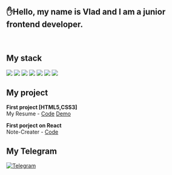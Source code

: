 
<!--
**factvlad/factvlad** is a ✨ _special_ ✨ repository because its `README.md` (this file) appears on your GitHub profile.

Here are some ideas to get you started:

- 🔭 I’m currently working on ...
- 🌱 I’m currently learning ...
- 👯 I’m looking to collaborate on ...
- 🤔 I’m looking for help with ...
- 💬 Ask me about ...
- 📫 How to reach me: ...
- 😄 Pronouns: ...
- ⚡ Fun fact: ...
-->

## ✋Hello, my name is Vlad and I am a junior frontend developer.

</br>

## My stack 

<img src="https://img.shields.io/badge/JavaScript-323330?style=for-the-badge&logo=javascript&logoColor=F7DF1E">   <img src="https://img.shields.io/badge/HTML5-E34F26?style=for-the-badge&logo=html5&logoColor=white"> <img src="https://img.shields.io/badge/CSS3-1572B6?style=for-the-badge&logo=css3&logoColor=white"> <img src="https://img.shields.io/badge/Sass-CC6699?style=for-the-badge&logo=sass&logoColor=white"> <img src="https://img.shields.io/badge/React-20232A?style=for-the-badge&logo=react&logoColor=61DAFB">  <img src="https://img.shields.io/badge/Bootstrap-563D7C?style=for-the-badge&logo=bootstrap&logoColor=white">   <img src="https://img.shields.io/badge/Git-F05032?style=for-the-badge&logo=git&logoColor=white"> 
</br>

## My project

**First project [HTML5,CSS3]**<br />
My Resume - [Code](https://github.com/factvlad/Summary)
[Demo](https://verb.pp.ua/)<br /> 

 **First porject on React**<br />
Note-Creater - [Code](https://github.com/factvlad/note-creater)<br />

## My Telegram

<a href="https://t.me/Vladi_Verb" rel="nofollow">
<img src="https://camo.githubusercontent.com/dff510e1fc950068c2459737c7373ebe8c3c95e8d80a477c2268ec589ffd41f1/68747470733a2f2f696d672e736869656c64732e696f2f62616467652f54656c656772616d2d7265643f7374796c653d736f6369616c266c6f676f3d74656c656772616d" alt="Telegram" data-canonical-src="https://img.shields.io/badge/Telegram-red?style=social&amp;logo=telegram" style="max-width:100%;">
</a>


